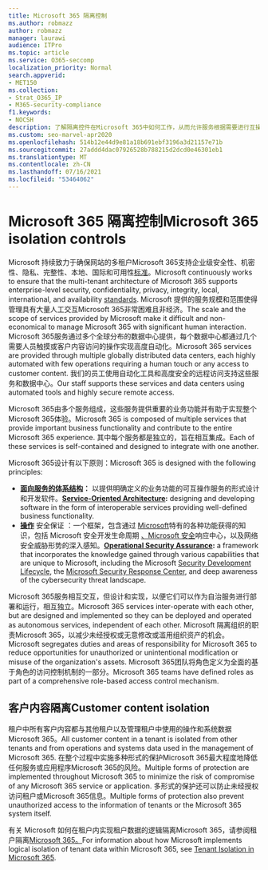 ```yaml
---
title: Microsoft 365 隔离控制
ms.author: robmazz
author: robmazz
manager: laurawi
audience: ITPro
ms.topic: article
ms.service: O365-seccomp
localization_priority: Normal
search.appverid:
- MET150
ms.collection:
- Strat_O365_IP
- M365-security-compliance
f1.keywords:
- NOCSH
description: 了解隔离控件在Microsoft 365中如何工作，从而允许服务根据需要进行互操作或保持自治。
ms.custom: seo-marvel-apr2020
ms.openlocfilehash: 514b12e44d9e81a18b691ebf3196a3d21157e71b
ms.sourcegitcommit: 27addd4dac07926528b788215d2dcd0e46301eb1
ms.translationtype: MT
ms.contentlocale: zh-CN
ms.lasthandoff: 07/16/2021
ms.locfileid: "53464062"
---
```

# <a name="microsoft-365-isolation-controls"></a><span data-ttu-id="a3de7-103">Microsoft 365 隔离控制</span><span class="sxs-lookup"><span data-stu-id="a3de7-103">Microsoft 365 isolation controls</span></span> 

<span data-ttu-id="a3de7-104">Microsoft 持续致力于确保网站的多租户Microsoft 365支持企业级安全性、机密性、隐私、完整性、本地、国际和可用性[标准](https://www.microsoft.com/TrustCenter/Compliance?service=Office#Icons)。</span><span class="sxs-lookup"><span data-stu-id="a3de7-104">Microsoft continuously works to ensure that the multi-tenant architecture of Microsoft 365 supports enterprise-level security, confidentiality, privacy, integrity, local, international, and availability [standards](https://www.microsoft.com/TrustCenter/Compliance?service=Office#Icons).</span></span> <span data-ttu-id="a3de7-105">Microsoft 提供的服务规模和范围使得管理具有大量人工交互Microsoft 365非常困难且非经济。</span><span class="sxs-lookup"><span data-stu-id="a3de7-105">The scale and the scope of services provided by Microsoft make it difficult and non-economical to manage Microsoft 365 with significant human interaction.</span></span> <span data-ttu-id="a3de7-106">Microsoft 365服务通过多个全球分布的数据中心提供，每个数据中心都通过几个需要人员触摸或客户内容访问的操作实现高度自动化。</span><span class="sxs-lookup"><span data-stu-id="a3de7-106">Microsoft 365 services are provided through multiple globally distributed data centers, each highly automated with few operations requiring a human touch or any access to customer content.</span></span> <span data-ttu-id="a3de7-107">我们的员工使用自动化工具和高度安全的远程访问支持这些服务和数据中心。</span><span class="sxs-lookup"><span data-stu-id="a3de7-107">Our staff supports these services and data centers using automated tools and highly secure remote access.</span></span> 

<span data-ttu-id="a3de7-108">Microsoft 365由多个服务组成，这些服务提供重要的业务功能并有助于实现整个Microsoft 365体验。</span><span class="sxs-lookup"><span data-stu-id="a3de7-108">Microsoft 365 is composed of multiple services that provide important business functionality and contribute to the entire Microsoft 365 experience.</span></span> <span data-ttu-id="a3de7-109">其中每个服务都是独立的，旨在相互集成。</span><span class="sxs-lookup"><span data-stu-id="a3de7-109">Each of these services is self-contained and designed to integrate with one another.</span></span>

<span data-ttu-id="a3de7-110">Microsoft 365设计有以下原则：</span><span class="sxs-lookup"><span data-stu-id="a3de7-110">Microsoft 365 is designed with the following principles:</span></span>

 - <span data-ttu-id="a3de7-111">**[面向服务的体系结构](/previous-versions/aa480021(v=msdn.10))：** 以提供明确定义的业务功能的可互操作服务的形式设计和开发软件。</span><span class="sxs-lookup"><span data-stu-id="a3de7-111">**[Service-Oriented Architecture](/previous-versions/aa480021(v=msdn.10)):** designing and developing software in the form of interoperable services providing well-defined business functionality.</span></span>
 - <span data-ttu-id="a3de7-112">**[操作](https://www.microsoft.com/download/details.aspx?id=40872)** 安全保证 ：一个框架，包含通过 [Microsoft](https://www.microsoft.com/sdl/default.aspx)特有的各种功能获得的知识，包括 Microsoft 安全开发生命周期 [、Microsoft 安全](https://technet.microsoft.com/library/dn440717.aspx)响应中心，以及网络安全威胁形势的深入感知。</span><span class="sxs-lookup"><span data-stu-id="a3de7-112">**[Operational Security Assurance](https://www.microsoft.com/download/details.aspx?id=40872):** a framework that incorporates the knowledge gained through various capabilities that are unique to Microsoft, including the Microsoft [Security Development Lifecycle](https://www.microsoft.com/sdl/default.aspx), the [Microsoft Security Response Center](https://technet.microsoft.com/library/dn440717.aspx), and deep awareness of the cybersecurity threat landscape.</span></span>

<span data-ttu-id="a3de7-113">Microsoft 365服务相互交互，但设计和实现，以便它们可以作为自治服务进行部署和运行，相互独立。</span><span class="sxs-lookup"><span data-stu-id="a3de7-113">Microsoft 365 services inter-operate with each other, but are designed and implemented so they can be deployed and operated as autonomous services, independent of each other.</span></span> <span data-ttu-id="a3de7-114">Microsoft 隔离组织的职责Microsoft 365，以减少未经授权或无意修改或滥用组织资产的机会。</span><span class="sxs-lookup"><span data-stu-id="a3de7-114">Microsoft segregates duties and areas of responsibility for Microsoft 365 to reduce opportunities for unauthorized or unintentional modification or misuse of the organization's assets.</span></span> <span data-ttu-id="a3de7-115">Microsoft 365团队将角色定义为全面的基于角色的访问控制机制的一部分。</span><span class="sxs-lookup"><span data-stu-id="a3de7-115">Microsoft 365 teams have defined roles as part of a comprehensive role-based access control mechanism.</span></span>

## <a name="customer-content-isolation"></a><span data-ttu-id="a3de7-116">客户内容隔离</span><span class="sxs-lookup"><span data-stu-id="a3de7-116">Customer content isolation</span></span>

<span data-ttu-id="a3de7-117">租户中所有客户内容都与其他租户以及管理租户中使用的操作和系统数据Microsoft 365。</span><span class="sxs-lookup"><span data-stu-id="a3de7-117">All customer content in a tenant is isolated from other tenants and from operations and systems data used in the management of Microsoft 365.</span></span> <span data-ttu-id="a3de7-118">在整个过程中实施多种形式的保护Microsoft 365最大程度地降低任何服务或应用程序Microsoft 365的风险。</span><span class="sxs-lookup"><span data-stu-id="a3de7-118">Multiple forms of protection are implemented throughout Microsoft 365 to minimize the risk of compromise of any Microsoft 365 service or application.</span></span> <span data-ttu-id="a3de7-119">多形式的保护还可以防止未经授权访问租户或Microsoft 365信息。</span><span class="sxs-lookup"><span data-stu-id="a3de7-119">Multiple forms of protection also prevent unauthorized access to the information of tenants or the Microsoft 365 system itself.</span></span>

<span data-ttu-id="a3de7-120">有关 Microsoft 如何在租户内实现租户数据的逻辑隔离Microsoft 365，请参阅租户隔离[Microsoft 365。](microsoft-365-tenant-isolation-overview.md)</span><span class="sxs-lookup"><span data-stu-id="a3de7-120">For information about how Microsoft implements logical isolation of tenant data within Microsoft 365, see [Tenant Isolation in Microsoft 365](microsoft-365-tenant-isolation-overview.md).</span></span>